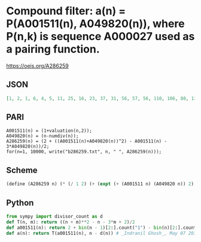 # Compound filter: a\(n\) \= P\(A001511\(n\), A049820\(n\)\), where P\(n,k\) is sequence A000027 used as a pairing function\.
https://oeis.org/A286259
## JSON
```JSON
[1, 2, 1, 6, 4, 5, 11, 25, 16, 23, 37, 31, 56, 57, 56, 110, 106, 80, 137, 123, 137, 173, 211, 175, 232, 255, 254, 279, 352, 255, 407, 471, 407, 467, 466, 409, 596, 597, 596, 599, 742, 597, 821, 783, 742, 905, 991, 866, 1036, 992, 1082, 1131, 1276, 1083, 1276, 1279, 1379, 1487, 1597, 1228, 1712, 1713, 1597, 1960, 1831, 1713, 2081, 2019, 2081, 1955, 2347, 1957]
```
## PARI
```PARI
A001511(n) = (1+valuation(n,2));
A049820(n) = (n-numdiv(n));
A286259(n) = (2 + ((A001511(n)+A049820(n))^2) - A001511(n) - 3*A049820(n))/2;
for(n=1, 10000, write("b286259.txt", n, " ", A286259(n)));
```
## Scheme
```Scheme
(define (A286259 n) (* (/ 1 2) (+ (expt (+ (A001511 n) (A049820 n)) 2) (- (A001511 n)) (- (* 3 (A049820 n))) 2)))
```
## Python
```Python
from sympy import divisor_count as d
def T(n, m): return ((n + m)**2 - n - 3*m + 2)/2
def a001511(n): return 2 + bin(n - 1)[2:].count("1") - bin(n)[2:].count("1")
def a(n): return T(a001511(n), n - d(n)) # _Indranil Ghosh_, May 07 2017
```
